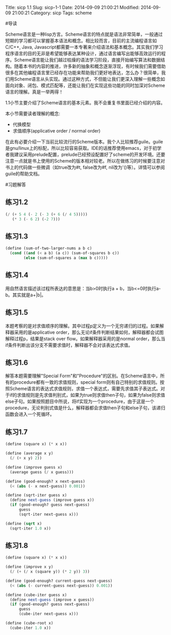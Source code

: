 Title: sicp 1.1
Slug: sicp-1-1
Date: 2014-09-09 21:00:21
Modified: 2014-09-09 21:00:21
Category: sicp
Tags: scheme

#导读

Scheme语言是一种lisp方言。Scheme语言的特点就是语法非常简单，一般通过短期的学习都可以掌握基本语法和概念。相比较而言，目前的主流编程语言如C/C++, Java, Javascript都需要一本专著来介绍语法和基本概念。其实我们学习程序语言的目的无非是希望能够表达某种设计，通过语言编写出能够高效运行的程序。Scheme语言能让我们越过枯燥的语法学习阶段，直接开始编写算法和数据结构。随着本书的内容的推进，许多新的抽象和概念逐渐浮现，有时候我们需要借助很多在其他编程语言里已经存在功能来帮助我们更好地表达，怎么办？很简单，我们用Scheme语言从头实现。通过这种方式，不但能让我们更深入理解一些概念如面向对象、闭包、模式匹配等，还能让我们在实现这些功能的同时加深对Scheme语言的理解。真是一举两得！

1.1小节主要介绍了Scheme语言的基本元素。我不会重复书里面已经介绍的内容。

本小节需要读者理解的概念:

* 代换模型
* 求值顺序(applicative order / normal order)

在此有必要介绍一下当前比较流行的Scheme版本。我个人比较推荐guile。guile是gnu/linux上的标配，所以比较容易获取。IDE的话推荐使用emacs，对于初学者我建议采用prelude配置，prelude已经预设配置好了scheme的开发环境。还要注意一点就是书上使用的Scheme的版本相对较老。所以在做练习的时候要注意对书上的代码做一些微调（如true改为#t, false改为#f, nil改为'()等）。详情可以参阅guile的帮助文档。

#习题解答

## 练习1.2

``` Scheme
(/ (+ 5 4 (- 2 (- 3 (+ 6 (/ 4 5)))))
   (* 3 (- 6 2) (-2 7)))
```

## 练习1.3

``` Scheme
(define (sum-of-two-larger-nums a b c)
  (cond ((and (< a b) (a c)) (sum-of-squares b c))
        (else (sum-of-squares a (max b c)))))
```

## 练习1.4

用自然语言描述该过程所表达的意思是：当b>0时执行a + b，当b<=0时执行a-b。其实就是a+|b|。

## 练习1.5

本题考察的是对求值顺序的理解。其中过程p定义为一个无穷递归的过程。如果解释器采用的是applicative order，那么无论if条件判断结果如何，解释器都会试图解释过程p，结果是stack over flow。如果解释器采用的是normal order，那么当if条件判断出该分支不需要求值时，解释器不会对该表达式求值。

## 练习1.6

解答本题需要理解"Special Form"和"Procedure"的区别。在Scheme语言中，所有的procedure都有一致的求值规则，special form则有自己特别的求值规则。按照Scheme语言的表达式求值规则，求值一个表达式，需要先求值其子表达式。对于if的求值规则是先求值判别式，如果为true则求值then子句，如果为false则求值else子句。如果按照题目中所说，将if实现为一个procedure，由于这是一个procedure，无论判别式值是什么，解释器都会求值then子句和else子句，该递归函数会进入一个死循环。

## 练习1.7

``` Scheme
(define (square x) (* x x))

(define (average x y)
  (/ (+ x y) 2))

(define (improve guess x)
  (average guess (/ x guess)))

(define (good-enough? x next-guess)
  (< (abs (- x next-guess)) 0.001))

(define (sqrt-iter guess x)
  (define next-guess (improve guess x))
  (if (good-enough? guess next-guess)
      guess
      (sqrt-iter next-guess x)))

(define (sqrt x)
  (sqrt-iter 1.0 x))
```

## 练习1.8

``` Scheme
(define (square x) (* x x))

(define (improve x y)
  (/ (+ (/ x (square y)) (* 2 y)) 3))

(define (good-enough? current-guess next-guess)
  (< (abs (- current-guess next-guess)) 0.001))

(define (cube-iter guess x)
  (define next-guess (improve x guess))
  (if (good-enough? guess next-guess)
      guess
      (cube-iter next-guess x)))

(define (cube-root x)
  (cube-iter 1.0 x))
```
